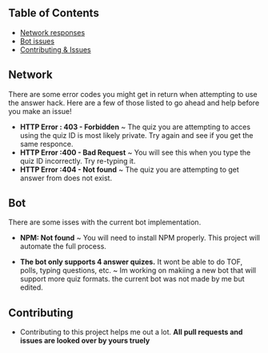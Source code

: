 ## Table of Contents
- [Network responses](#network)
- [Bot issues](#bot)
- [Contributing & Issues](#contributing)

## Network

There are some error codes you might get in return when attempting to use the answer hack. Here are a few of those listed to go ahead and help before you make an issue!

* **HTTP Error : 403 - Forbidden** ~ The quiz you are attempting to acces using the quiz ID is most likely private. Try again and see if you get the same responce.
* **HTTP Error :400 - Bad Request** ~ You will see this when you type the quiz ID incorrectly. Try re-typing it.
* **HTTP Error :404 - Not found** ~ The quiz you are attempting to get answer from does not exist.
  
## Bot

There are some isses with the current bot implementation.

* **NPM: Not found** ~ You will need to install NPM properly. This project will automate the full process.

* **The bot only supports 4 answer quizes.** It wont be able to do TOF, polls, typing questions, etc. ~ Im working on makiing a new bot that will support more quiz formats. the current bot was not made by me but edited.


## **Contributing**
* Contributing to this project helps me out a lot. **All pull requests and issues are looked over by yours truely**

